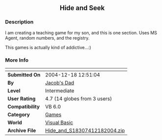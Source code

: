﻿<div align="center">

## Hide and Seek


</div>

### Description

I am creating a teaching game for my son, and this is one section. Uses MS Agent, random numbers, and the registry.

This games is actually kind of addictive...:)
 
### More Info
 


<span>             |<span>
---                |---
**Submitted On**   |2004-12-18 12:51:04
**By**             |[Jacob's Dad](https://github.com/Planet-Source-Code/PSCIndex/blob/master/ByAuthor/jacob-s-dad.md)
**Level**          |Intermediate
**User Rating**    |4.7 (14 globes from 3 users)
**Compatibility**  |VB 6\.0
**Category**       |[Games](https://github.com/Planet-Source-Code/PSCIndex/blob/master/ByCategory/games__1-38.md)
**World**          |[Visual Basic](https://github.com/Planet-Source-Code/PSCIndex/blob/master/ByWorld/visual-basic.md)
**Archive File**   |[Hide\_and\_S18307412182004\.zip](https://github.com/Planet-Source-Code/jacob-s-dad-hide-and-seek__1-57789/archive/master.zip)








